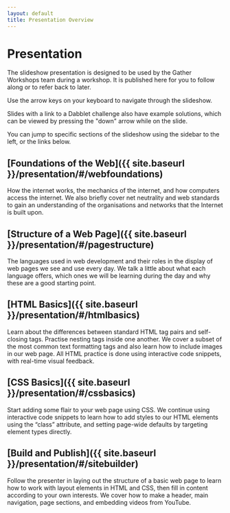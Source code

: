 ```yaml
---
layout: default
title: Presentation Overview
---
```


# Presentation

The slideshow presentation is designed to be used by the Gather Workshops team during a workshop. It is published here for you to follow along or to refer back to later.

Use the arrow keys on your keyboard to navigate through the slideshow.

Slides with a link to a Dabblet challenge also have example solutions, which can be viewed by pressing the "down" arrow while on the slide.

You can jump to specific sections of the slideshow using the sidebar to the left, or the links below.

## [Foundations of the Web]({{ site.baseurl }}/presentation/#/webfoundations)
How the internet works, the mechanics of the internet, and how computers access the internet. We also briefly cover net neutrality and web standards to gain an understanding of the organisations and networks that the Internet is built upon.


## [Structure of a Web Page]({{ site.baseurl }}/presentation/#/pagestructure)
The languages used in web development and their roles in the display of web pages we see and use every day. We talk a little about what each language offers, which ones we will be learning during the day and why these are a good starting point.


## [HTML Basics]({{ site.baseurl }}/presentation/#/htmlbasics)
Learn about the differences between standard HTML tag pairs and self-closing tags. Practise nesting tags inside one another. We cover a subset of the most common text formatting tags and also learn how to include images in our web page. All HTML practice is done using interactive code snippets, with real-time visual feedback.


## [CSS Basics]({{ site.baseurl }}/presentation/#/cssbasics)
Start adding some flair to your web page using CSS. We continue using interactive code snippets to learn how to add styles to our HTML elements using the “class” attribute, and setting page-wide defaults by targeting element types directly.


## [Build and Publish]({{ site.baseurl }}/presentation/#/sitebuilder)
Follow the presenter in laying out the structure of a basic web page to learn how to work with layout elements in HTML and CSS, then fill in content according to your own interests. We cover how to make a header, main navigation, page sections, and embedding videos from YouTube.



